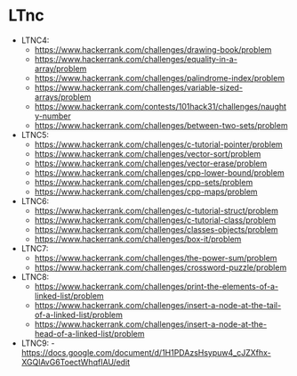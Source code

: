 # LTnc
- LTNC4:
    - https://www.hackerrank.com/challenges/drawing-book/problem
    - https://www.hackerrank.com/challenges/equality-in-a-array/problem
    - https://www.hackerrank.com/challenges/palindrome-index/problem
    - https://www.hackerrank.com/challenges/variable-sized-arrays/problem
    - https://www.hackerrank.com/contests/101hack31/challenges/naughty-number
    - https://www.hackerrank.com/challenges/between-two-sets/problem
- LTNC5:
    - https://www.hackerrank.com/challenges/c-tutorial-pointer/problem
    - https://www.hackerrank.com/challenges/vector-sort/problem
    - https://www.hackerrank.com/challenges/vector-erase/problem
    - https://www.hackerrank.com/challenges/cpp-lower-bound/problem
    - https://www.hackerrank.com/challenges/cpp-sets/problem
    - https://www.hackerrank.com/challenges/cpp-maps/problem
- LTNC6:
    - https://www.hackerrank.com/challenges/c-tutorial-struct/problem
    - https://www.hackerrank.com/challenges/c-tutorial-class/problem
    - https://www.hackerrank.com/challenges/classes-objects/problem
    - https://www.hackerrank.com/challenges/box-it/problem
- LTNC7:
    - https://www.hackerrank.com/challenges/the-power-sum/problem
    - https://www.hackerrank.com/challenges/crossword-puzzle/problem
- LTNC8:
    - https://www.hackerrank.com/challenges/print-the-elements-of-a-linked-list/problem
    - https://www.hackerrank.com/challenges/insert-a-node-at-the-tail-of-a-linked-list/problem
    - https://www.hackerrank.com/challenges/insert-a-node-at-the-head-of-a-linked-list/problem
- LTNC9:
    -https://docs.google.com/document/d/1H1PDAzsHsypuw4_cJZXfhx-XGQlAvG6ToectWhqfIAU/edit
